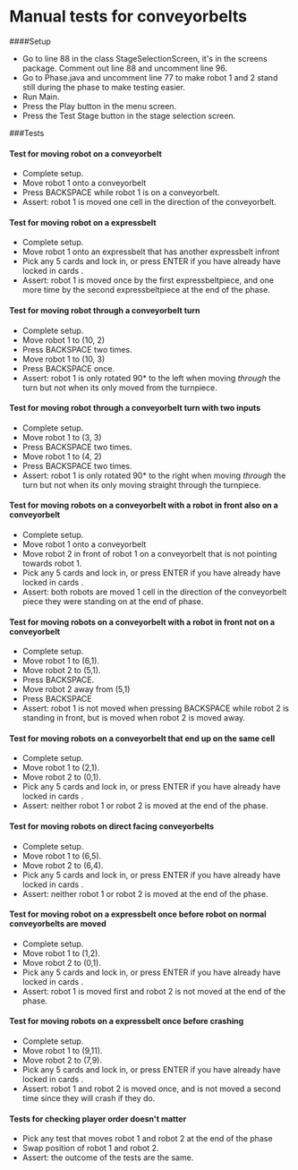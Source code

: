 # Manual tests for conveyorbelts
####Setup 
* Go to line 88 in the class StageSelectionScreen, it's in the screens package. Comment out line 88 and uncomment line 96.
* Go to Phase.java and uncomment line 77 to make robot 1 and 2 stand still during the phase to make testing easier. 
* Run Main.
* Press the Play button in the menu screen.
* Press the Test Stage button in the stage selection screen.


###Tests
#### Test for moving robot on a conveyorbelt
* Complete setup.
* Move robot 1 onto a conveyorbelt
* Press BACKSPACE while robot 1 is on a conveyorbelt.
* Assert: robot 1 is moved one cell in the direction of the conveyorbelt.

#### Test for moving robot on a expressbelt
* Complete setup.
* Move robot 1 onto an expressbelt that has another expressbelt infront
* Pick any 5 cards and lock in, or press ENTER if you have already have locked in cards . 
* Assert: robot 1 is moved once by the first expressbeltpiece, and one more time by the second expressbeltpiece at the end of the phase. 

#### Test for moving robot through a conveyorbelt turn
* Complete setup.
* Move robot 1 to (10, 2)
* Press BACKSPACE two times.
* Move robot 1 to (10, 3)
* Press BACKSPACE once. 
* Assert: robot 1 is only rotated 90* to the left when moving *through* the turn but not when its only moved from the turnpiece.

#### Test for moving robot through a conveyorbelt turn with two inputs
* Complete setup.
* Move robot 1 to (3, 3)
* Press BACKSPACE two times.
* Move robot 1 to (4, 2)
* Press BACKSPACE two times. 
* Assert: robot 1 is only rotated 90* to the right when moving *through* the turn but not when its only moving straight through the turnpiece.

#### Test for moving robots on a conveyorbelt with a robot in front also on a conveyorbelt
* Complete setup.
* Move robot 1 onto a conveyorbelt
* Move robot 2 in front of robot 1 on a conveyorbelt that is not pointing towards robot 1. 
* Pick any 5 cards and lock in, or press ENTER if you have already have locked in cards . 
* Assert: both robots are moved 1 cell in the direction of the conveyorbelt piece they were standing on at the end of phase.

#### Test for moving robots on a conveyorbelt with a robot in front not on a conveyorbelt
* Complete setup.
* Move robot 1 to (6,1).
* Move robot 2 to (5,1).
* Press BACKSPACE.
* Move robot 2 away from (5,1)
* Press BACKSPACE
* Assert: robot 1 is not moved when pressing BACKSPACE while robot 2 is standing in front, but is moved when robot 2 is moved away.

#### Test for moving robots on a conveyorbelt that end up on the same cell
* Complete setup.
* Move robot 1 to (2,1).
* Move robot 2 to (0,1).
* Pick any 5 cards and lock in, or press ENTER if you have already have locked in cards . 
* Assert: neither robot 1 or robot 2 is moved at the end of the phase.

#### Test for moving robots on direct facing conveyorbelts
* Complete setup.
* Move robot 1 to (6,5).
* Move robot 2 to (6,4).
* Pick any 5 cards and lock in, or press ENTER if you have already have locked in cards . 
* Assert: neither robot 1 or robot 2 is moved at the end of the phase.

#### Test for moving robot on a expressbelt once before robot on normal conveyorbelts are moved
* Complete setup.
* Move robot 1 to (1,2).
* Move robot 2 to (0,1).
* Pick any 5 cards and lock in, or press ENTER if you have already have locked in cards . 
* Assert: robot 1 is moved first and robot 2 is not moved at the end of the phase.

#### Test for moving robots on a expressbelt once before crashing
* Complete setup.
* Move robot 1 to (9,11).
* Move robot 2 to (7,9).
* Pick any 5 cards and lock in, or press ENTER if you have already have locked in cards . 
* Assert: robot 1 and robot 2 is moved once, and is not moved a second time since they will crash if they do. 

#### Tests for checking player order doesn't matter
* Pick any test that moves robot 1 and robot 2 at the end of the phase
* Swap position of robot 1 and robot 2.
* Assert: the outcome of the tests are the same. 



